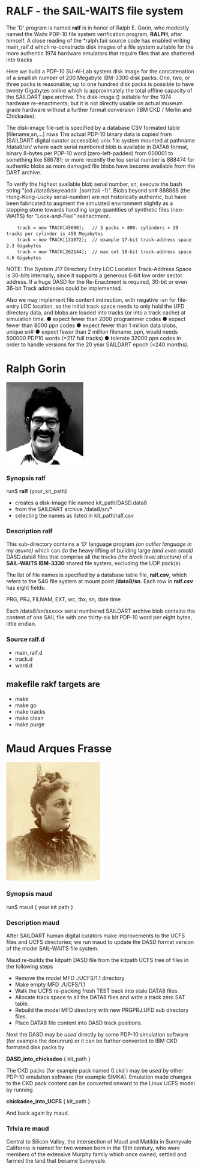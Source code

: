 # RALF - the SAIL-WAITS file system

The 'D' program is named **ralf** is in honor of Ralph E. Gorin,
who modestly named the Waits PDP-10 file system verification program, **RALPH**, after himself.
A close reading of the *ralph.fai( source code has enabled writing main_ralf.d
which re-constructs disk images of a file system suitable for
the more authentic 1974 hardware emulators that require files that are shattered into tracks

  Here we build a PDP-10 SU-AI-Lab system disk image for
  the concatenation of a smallish number of 200 Megabyte IBM-3300 disk packs.
  One, two, or three packs is reasonable;
  up to one hundred disk packs is possible to have twenty Gigabytes online
  which is approximately the total offline capacity of the SAILDART tape archive.
  The disk-image () suitable for the 1974 hardware re-enactments;
  but it is not directly usable on actual museum grade hardware without
  a further format conversion (IBM CKD / Merlin and Chickadee).
  
  The disk-image file-set is specified by a database CSV formated table (filename,sn,…) rows
  The actual PDP-10 binary data is copied from (SAILDART digital curator accessible)
  unix file system mounted at pathname /data8/sn/
  where each serial numbered blob is available in DATA8 format, binary 8-bytes per PDP-10 word (zero-left-padded)
  from 000001 to something like 886781;
  or more recently the top serial number is 888474 for authentic blobs
  as more damaged file blobs have become available from the DART archive.

  To verify the highest available blob serial number, sn,
  execute the bash string "(cd /data8/sn;readdir .|sort|tail -1)".
  Blobs beyond sn# 888888 (the Hong-Kong-Lucky serial-number) are not historically authentic,
  but have been fabricated to augment the simulated environment slightly as a stepping stone
  towards handling large quantities of synthetic files (neo-WAITS) for "Look-and-Feel" reënactment.
  
        track = new TRACK[45600];   // 3 packs × 800. cylinders × 19 tracks per cylinder is 458 Megabytes
        track = new TRACK[131072];  // example 17-bit track-address space 2.3 Gigabytes
        track = new TRACK[262144];  // max out 18-bit track-address space 4.6 Gigabytes
  
  NOTE: The System J17 Directory Entry LOC Location Track-Address Space is 30-bits internally,
  since it supports a generous 6-bit low order sector address.
  If a huge DASD for the Re-Enactment is required,
  30-bit or even 36-bit Track addresses could be implemented.
  
  Also we may implement file content indirection, with negative -sn for file-entry LOC location,
  so the initial track space needs to only hold the UFD directory data,
  and blobs are loaded into tracks (or into a track cache) at simulation time.
  ● expect fewer than 2000 programmer codes
  ● expect fewer than 8000 ppn codes
  ● expect fewer than 1 million data blobs, unique sn#
  ● expect fewer than 2 million filename_ppn, would needs 500000 PDP10 words (=217 full tracks)
  ● tolerate 32000 ppn codes in order to handle versions for the 20 year SAILDART epoch (=240 months).
  
# Ralph Gorin
![Ralph](./Ralf.png "REG")

### Synopsis ralf
run$ **ralf** {your\_kit\_path}

- creates a disk-image file named kit\_path/DASD.data8
- from the SAILDART archive /data8/sn/*
- selecting the names as listed in kit\_path/ralf.csv

### Description ralf
This sub-directory contains a 'D' language program *(an outlier language in my œuvre)*
which can do the heavy lifting of building large *(and even small)* DASD.data8 files
that comprise all the tracks *(the block level structure)*
of a **SAIL-WAITS IBM-3330** shared file system, excluding the UDP pack(s).

The list of file names is specified by a database table file, **ralf.csv**,
which refers to the 54G file system at mount point **/data8/sn**.
Each row in **ralf.csv** has eight fields:

PRG, PRJ, FILNAM, EXT, wc, tbx, sn, date time

Each /data8/sn/xxxxxx serial numbered SAILDART archive blob contains the content of one SAIL file
with one thirty-six bit PDP-10 word per eight bytes, little endian.

### Source ralf.d
- main_ralf.d
- track.d
- word.d

## makefile rakf targets are
- make
- make go
- make tracks
- make clean
- make purge

# Maud Arques Frasse 
![Maud](./Maud.png "Maud")

### Synopsis maud

run$ maud { your kit path }

### Description maud

After SAILDART human digital curators make improvements to the UCFS files and UCFS directories;
we run maud to update the DASD format version of the model SAIL-WAITS file system.

Maud re-builds the kitpath DASD file from the kitpath UCFS tree of files in the following steps
- Remove the model MFD ./UCFS/1.1 directory
- Make empty MFD ./UCFS/1.1
- Walk the UCFS re-packing fresh TEST back into stale DATA8 files.
- Allocate track space to all the DATA8 files and write a track zero SAT table.
- Rebuild the model MFD directory with new PRGPRJ.UFD sub directory files.
- Place DATA8 file content into DASD track positions.

Next the DASD may be *used* directly by some PDP-10 simulation software (for example the dorunrun)
or it can be further converted to IBM CKD formated disk packs by

**DASD\_into\_chickadee** { kit\_path }

The CKD packs (for example pack named 0.ckd ) may be *used* by other PDP-10
emulation software (for example SIMKA).
Emulation made changes to the CKD pack content
can be converted onward to the Linux UCFS model by running

**chickadee\_into\_UCFS** { kit\_path }

And back again by maud.

### Trivia re maud

Central to Silicon Valley, the intersection of Maud and Matilda in Sunnyvale California
is named for two women born in the 19th century, who were members of the extensive Murphy family
which once owned, settled and farmed the land that became Sunnyvale.




